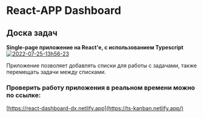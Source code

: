 # React-APP Dashboard

## Доска задач

**Single-page приложение на React'е, с использованием Typescript**
<a href="https://ibb.co/Lvc6Mkn"><img src="https://i.ibb.co/zNBb1nG/2022-07-25-13h56-23.png" alt="2022-07-25-13h56-23" border="0"></a>

Приложение позволяет добавлять списки для работы с задачами, также перемещать задачи между списками.

### Проверить работу приложения в реальном времени можно по ссылке:
[https://react-dashboard-dx.netlify.app](https://ts-kanban.netlify.app/)
